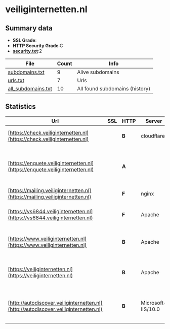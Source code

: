 

# veiliginternetten.nl
## Summary data


 - **SSL Grade**:
 - **HTTP Security Grade**:C
 - **[security.txt](https://www.digitaleoverheid.nl/nieuws/standaard-security-txt-nu-verplicht-voor-overheid/)**:2


| File       | Count | Info |
|------------|-------|------|
|[subdomains.txt](/data/veiliginternetten.nl/subdomains.txt)|9|Alive subdomains|
|[urls.txt](/data/veiliginternetten.nl/urls.txt)|7|Urls|
|[all_subdomains.txt](/data/veiliginternetten.nl/all_subdomains.txt)|10|All found subdomains (history)|


## Statistics


| Url | SSL | HTTP | Server | Cookie | HSTS | CORS | CTO | CSP | XFO | XXP | RP |FP| Tech |Title |
|--------|-------|-------|------|------|------|------|------|------|------|------|------|------|------|------|
|[https://check.veiliginternetten.nl](https://check.veiliginternetten.nl)| | **B**|cloudflare| |:white_check_mark: | | | | :white_check_mark: | | :white_check_mark: | |Cloudflare HSTS HTTP/3|Just a moment...|
|[https://enquete.veiliginternetten.nl](https://enquete.veiliginternetten.nl)| | **A**|| |:white_check_mark: | | | | :white_check_mark: | | :white_check_mark: | |Amazon CloudFront Amazon Web Services HSTS|Object moved|
|[https://mailing.veiliginternetten.nl](https://mailing.veiliginternetten.nl)| | **F**|nginx| | | | | | | | :white_check_mark: | |Nginx||
|[https://vs6844.veiliginternetten.nl](https://vs6844.veiliginternetten.nl)| | **F**|Apache| | | | | | | | :white_check_mark: | |Apache HTTP Server HSTS|301 Moved Perman...|
|[https://www.veiliginternetten.nl](https://www.veiliginternetten.nl)| | **B**|Apache| |:white_check_mark: | | | | :white_check_mark: | | :white_check_mark: | |Apache HTTP Server HSTS|301 Moved Perman...|
|[https://veiliginternetten.nl](https://veiliginternetten.nl)| | **B**|Apache| |:white_check_mark: | | | | :white_check_mark: | | :white_check_mark: | |Apache HTTP Server Bootstrap HSTS|Antwoord op vrag...|
|[http://autodiscover.veiliginternetten.nl](http://autodiscover.veiliginternetten.nl)| | **B**|Microsoft-IIS/10.0|:white_check_mark: |:white_check_mark: | | | | :white_check_mark: | :white_check_mark: | :white_check_mark: | |IIS:10.0 Microsoft ASP.NET Windows Server||

